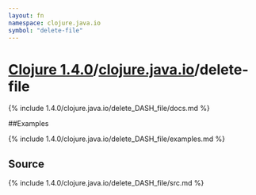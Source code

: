 ```yaml
---
layout: fn
namespace: clojure.java.io
symbol: "delete-file"
---
```


# [Clojure 1.4.0](../../)/[clojure.java.io](../)/delete-file

{% include 1.4.0/clojure.java.io/delete_DASH_file/docs.md %}

##Examples

{% include 1.4.0/clojure.java.io/delete_DASH_file/examples.md %}
## Source
{% include 1.4.0/clojure.java.io/delete_DASH_file/src.md %}

